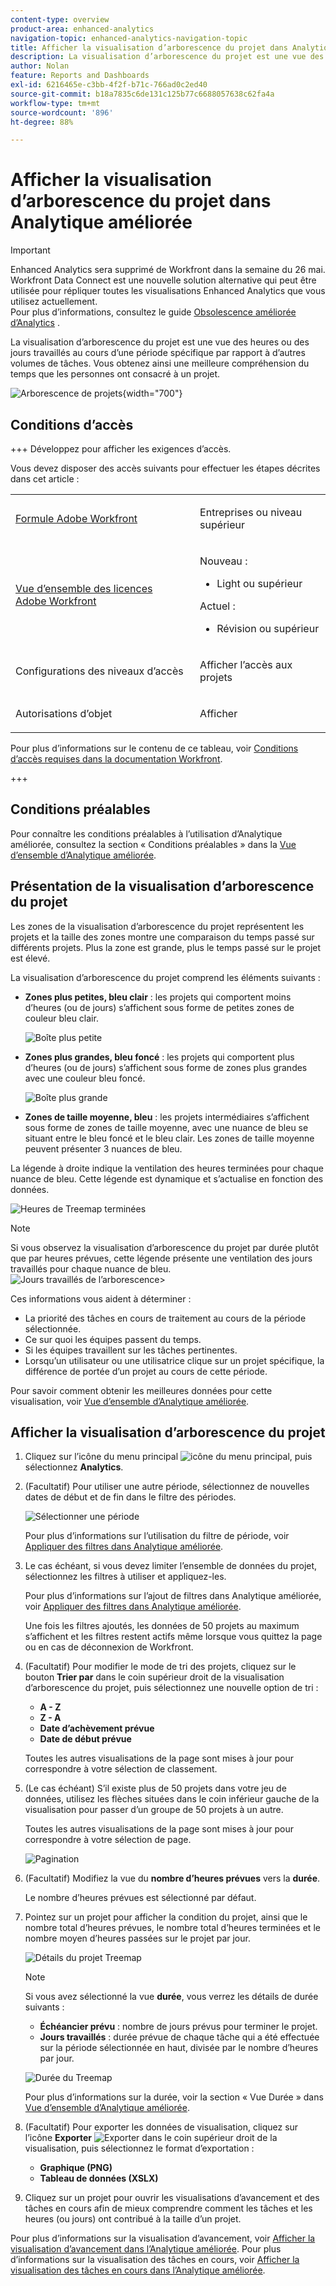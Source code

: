 ```yaml
---
content-type: overview
product-area: enhanced-analytics
navigation-topic: enhanced-analytics-navigation-topic
title: Afficher la visualisation d’arborescence du projet dans Analytique améliorée
description: La visualisation d’arborescence du projet est une vue des heures ou des jours travaillés au cours d’une période spécifique par rapport à d’autres volumes de tâches. Vous obtenez ainsi une meilleure compréhension du temps que les personnes ont consacré à un projet.
author: Nolan
feature: Reports and Dashboards
exl-id: 6216465e-c3bb-4f2f-b71c-766ad0c2ed40
source-git-commit: b18a7835c6de131c125b77c6688057638c62fa4a
workflow-type: tm+mt
source-wordcount: '896'
ht-degree: 88%

---
```


# Afficher la visualisation d’arborescence du projet dans Analytique améliorée

>[!IMPORTANT]
>
>Enhanced Analytics sera supprimé de Workfront dans la semaine du 26 mai. Workfront Data Connect est une nouvelle solution alternative qui peut être utilisée pour répliquer toutes les visualisations Enhanced Analytics que vous utilisez actuellement. <br>Pour plus d’informations, consultez le guide [Obsolescence améliorée d’Analytics](/help/quicksilver/product-announcements/announcements/enhanced-analytics-deprecation.md) .


<!-- Audited: 12/2023 -->

La visualisation d’arborescence du projet est une vue des heures ou des jours travaillés au cours d’une période spécifique par rapport à d’autres volumes de tâches. Vous obtenez ainsi une meilleure compréhension du temps que les personnes ont consacré à un projet.

![ Arborescence de projets ](assets/project-treemap-350x126.png){width="700"}

## Conditions d’accès

+++ Développez pour afficher les exigences d’accès.

Vous devez disposer des accès suivants pour effectuer les étapes décrites dans cet article :

<table style="table-layout:auto"> 
 <col> 
 <col> 
 <tbody> 
  <tr> 
   <td role="rowheader"><a href="https://business.adobe.com/products/workfront/pricing.html" target="_blank">Formule Adobe Workfront</a></td> 
   <td> <p>Entreprises ou niveau supérieur</p> </td> 
  </tr> 
  <tr> 
   <td role="rowheader"><a href="../administration-and-setup/add-users/access-levels-and-object-permissions/wf-licenses.md" class="MCXref xref">Vue d’ensemble des licences Adobe Workfront</a></td> 
   <td>   <p>Nouveau :</p> 
   <ul><li>Light ou supérieur</li></ul>
   <p>Actuel :</p>
   <ul><li>Révision ou supérieur</li></ul>
 </td> 
  </tr> 
  <tr> 
   <td role="rowheader">Configurations des niveaux d’accès</td> 
   <td> <p>Afficher l’accès aux projets</p> <!--<p>Note: If you still don't have access, ask your Workfront administrator if they set additional restrictions in your access level.<br>For information on how a Workfront administrator can change your access level, see <a href="../administration-and-setup/add-users/configure-and-grant-access/create-modify-access-levels.md" class="MCXref xref">Create or modify custom access levels</a>.</p>--> </td> 
  </tr> 
  <tr> 
   <td role="rowheader">Autorisations d’objet</td> 
   <td> <p>Afficher</p> <!--<p>For information on requesting additional access, see <a href="../workfront-basics/grant-and-request-access-to-objects/request-access.md" class="MCXref xref">Request access to objects </a>.</p>--> </td> 
  </tr> 
 </tbody> 
</table>

Pour plus d’informations sur le contenu de ce tableau, voir [Conditions d’accès requises dans la documentation Workfront](/help/quicksilver/administration-and-setup/add-users/access-levels-and-object-permissions/access-level-requirements-in-documentation.md).

+++

## Conditions préalables

Pour connaître les conditions préalables à l’utilisation d’Analytique améliorée, consultez la section « Conditions préalables » dans la [Vue d’ensemble d’Analytique améliorée](../enhanced-analytics/enhanced-analytics-overview.md).

## Présentation de la visualisation d’arborescence du projet

Les zones de la visualisation d’arborescence du projet représentent les projets et la taille des zones montre une comparaison du temps passé sur différents projets. Plus la zone est grande, plus le temps passé sur le projet est élevé.

La visualisation d’arborescence du projet comprend les éléments suivants :

* **Zones plus petites, bleu clair** : les projets qui comportent moins d’heures (ou de jours) s’affichent sous forme de petites zones de couleur bleu clair.

  ![Boîte plus petite](assets/project-treemap-smaller-box.png)

* **Zones plus grandes, bleu foncé** : les projets qui comportent plus d’heures (ou de jours) s’affichent sous forme de zones plus grandes avec une couleur bleu foncé.

  ![Boîte plus grande](assets/project-treemap-larger-box-350x205.png)

* **Zones de taille moyenne, bleu** : les projets intermédiaires s’affichent sous forme de zones de taille moyenne, avec une nuance de bleu se situant entre le bleu foncé et le bleu clair. Les zones de taille moyenne peuvent présenter 3 nuances de bleu.

La légende à droite indique la ventilation des heures terminées pour chaque nuance de bleu. Cette légende est dynamique et s’actualise en fonction des données.

![Heures de Treemap terminées](assets/project-treemap-hours-completed.png)

>[!NOTE]
>
>Si vous observez la visualisation d’arborescence du projet par durée plutôt que par heures prévues, cette légende présente une ventilation des jours travaillés pour chaque nuance de bleu.\
>![Jours travaillés de l’arborescence](assets/project-treemap-days-worked.png)>

Ces informations vous aident à déterminer :

* La priorité des tâches en cours de traitement au cours de la période sélectionnée.
* Ce sur quoi les équipes passent du temps.
* Si les équipes travaillent sur les tâches pertinentes.
* Lorsqu’un utilisateur ou une utilisatrice clique sur un projet spécifique, la différence de portée d’un projet au cours de cette période.

Pour savoir comment obtenir les meilleures données pour cette visualisation, voir [Vue d’ensemble d’Analytique améliorée](../enhanced-analytics/enhanced-analytics-overview.md).

## Afficher la visualisation d’arborescence du projet

1. Cliquez sur l’icône du menu principal ![icône du menu principal](assets/main-menu-icon-16x12.png), puis sélectionnez **Analytics**.
1. (Facultatif) Pour utiliser une autre période, sélectionnez de nouvelles dates de début et de fin dans le filtre des périodes.

   ![Sélectionner une période](assets/filters-select-date-range-350x344.png)

   Pour plus d’informations sur l’utilisation du filtre de période, voir [Appliquer des filtres dans Analytique améliorée](../enhanced-analytics/use-enhanced-analytics-filters.md).

1. Le cas échéant, si vous devez limiter l’ensemble de données du projet, sélectionnez les filtres à utiliser et appliquez-les.

   Pour plus d’informations sur l’ajout de filtres dans Analytique améliorée, voir [Appliquer des filtres dans Analytique améliorée](../enhanced-analytics/use-enhanced-analytics-filters.md).

   Une fois les filtres ajoutés, les données de 50 projets au maximum s’affichent et les filtres restent actifs même lorsque vous quittez la page ou en cas de déconnexion de Workfront.

1. (Facultatif) Pour modifier le mode de tri des projets, cliquez sur le bouton **Trier par** dans le coin supérieur droit de la visualisation d’arborescence du projet, puis sélectionnez une nouvelle option de tri :

   * **A - Z**
   * **Z - A**
   * **Date d’achèvement prévue**
   * **Date de début prévue**

   Toutes les autres visualisations de la page sont mises à jour pour correspondre à votre sélection de classement.

1. (Le cas échéant) S’il existe plus de 50 projets dans votre jeu de données, utilisez les flèches situées dans le coin inférieur gauche de la visualisation pour passer d’un groupe de 50 projets à un autre.

   Toutes les autres visualisations de la page sont mises à jour pour correspondre à votre sélection de page.

   ![ Pagination ](assets/pagination-350x118.png)

1. (Facultatif) Modifiez la vue du **nombre d’heures prévues** vers la **durée**.

   Le nombre d’heures prévues est sélectionné par défaut.

1. Pointez sur un projet pour afficher la condition du projet, ainsi que le nombre total d’heures prévues, le nombre total d’heures terminées et le nombre moyen d’heures passées sur le projet par jour.

   ![Détails du projet Treemap](assets/project-treemap-project-details-350x404.png)

   >[!NOTE]
   >
   >Si vous avez sélectionné la vue **durée**, vous verrez les détails de durée suivants :
   >
   >* **Échéancier prévu** : nombre de jours prévus pour terminer le projet.
   >* **Jours travaillés** : durée prévue de chaque tâche qui a été effectuée sur la période sélectionnée en haut, divisée par le nombre d’heures par jour.
   >   
   >![Durée du Treemap](assets/duration-treemap-350x159.png)
   >
   >Pour plus d’informations sur la durée, voir la section « Vue Durée » dans [Vue d’ensemble d’Analytique améliorée](../enhanced-analytics/enhanced-analytics-overview.md).

1. (Facultatif) Pour exporter les données de visualisation, cliquez sur l’icône **Exporter** ![Exporter](assets/export.png) dans le coin supérieur droit de la visualisation, puis sélectionnez le format d’exportation :

   * **Graphique (PNG)**
   * **Tableau de données (XSLX)**

1. Cliquez sur un projet pour ouvrir les visualisations d’avancement et des tâches en cours afin de mieux comprendre comment les tâches et les heures (ou jours) ont contribué à la taille d’un projet.

Pour plus d’informations sur la visualisation d’avancement, voir [Afficher la visualisation d’avancement dans l’Analytique améliorée](../enhanced-analytics/burndown-overview.md). Pour plus d’informations sur la visualisation des tâches en cours, voir [Afficher la visualisation des tâches en cours dans l’Analytique améliorée](../enhanced-analytics/tasks-in-flight-overview.md).

